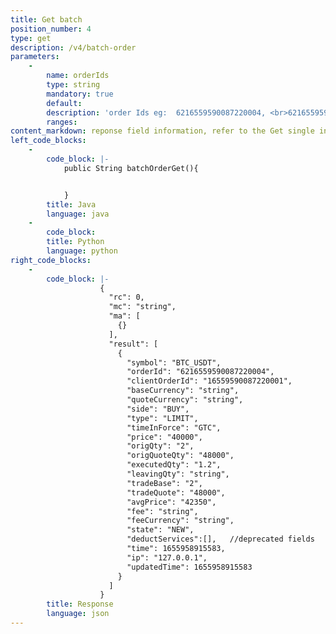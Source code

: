 ```yaml
---
title: Get batch
position_number: 4
type: get
description: /v4/batch-order
parameters:
    -
        name: orderIds
        type: string
        mandatory: true
        default:
        description: 'order Ids eg:  6216559590087220004, <br>6216559590087220004'
        ranges:
content_markdown: reponse field information, refer to the Get single interface
left_code_blocks:
    -
        code_block: |-
            public String batchOrderGet(){


            }
        title: Java
        language: java
    -
        code_block:
        title: Python
        language: python
right_code_blocks:
    -
        code_block: |-
                    {
                      "rc": 0,
                      "mc": "string",
                      "ma": [
                        {}
                      ],
                      "result": [
                        {
                          "symbol": "BTC_USDT",
                          "orderId": "6216559590087220004",
                          "clientOrderId": "16559590087220001",
                          "baseCurrency": "string",
                          "quoteCurrency": "string",
                          "side": "BUY",
                          "type": "LIMIT",
                          "timeInForce": "GTC",
                          "price": "40000",
                          "origQty": "2",
                          "origQuoteQty": "48000",
                          "executedQty": "1.2",
                          "leavingQty": "string",
                          "tradeBase": "2",
                          "tradeQuote": "48000",
                          "avgPrice": "42350",
                          "fee": "string",
                          "feeCurrency": "string",
                          "state": "NEW",
                          "deductServices":[],   //deprecated fields
                          "time": 1655958915583,
                          "ip": "127.0.0.1",
                          "updatedTime": 1655958915583
                        }
                      ]
                    }
        title: Response
        language: json
---
```

